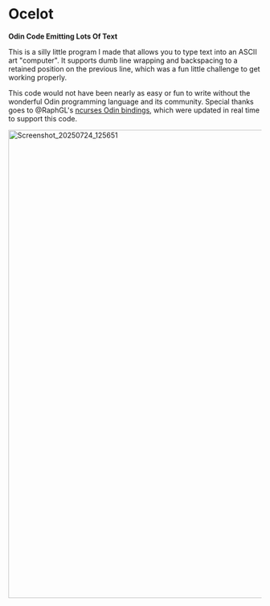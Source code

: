 # Ocelot
**Odin Code Emitting Lots Of Text**

This is a silly little program I made that allows you to type text into an ASCII art "computer". It supports dumb line wrapping and backspacing to a retained position on the previous line, which was a fun little challenge to get working properly.

This code would not have been nearly as easy or fun to write without the wonderful Odin programming language and its community. Special thanks goes to @RaphGL's [ncurses Odin bindings](https://github.com/RaphGL/Ncurses.odin), which were updated in real time to support this code.

<img width="1048" height="932" alt="Screenshot_20250724_125651" src="https://github.com/user-attachments/assets/b0c03294-d933-431a-b170-c6203d83130c" />
